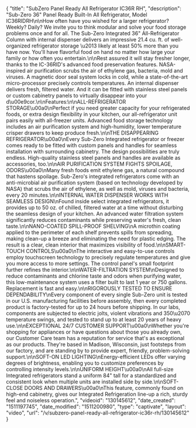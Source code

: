 {
    "title": "SubZero Panel Ready All Refrigerator IC36R RH",
    "description": "Sub-Zero 36\" Panel Ready Built-In All Refrigerator, Model IC36RIDRH\n\nHow often have you wished for a larger refrigerator? Weekly? Daily? We invite you to think modular and solve your food storage problems once and for all. The Sub-Zero Integrated 36\" All-Refrigerator Column with internal dispenser delivers an impressive 21.4 cu. ft. of well-organized refrigerator storage \u2013 likely at least 50% more than you have now. You'll have flavorful food on hand no matter how large your family or how often you entertain.\n\nRest assured it will stay fresher longer, thanks to the IC-36RID's advanced food preservation features. NASA-inspired air purification scrubs the air of ethylene gas, bacteria, mold and viruses. A magnetic door seal system locks in cold, while a state-of-the-art micro-processor precisely controls temperatures. An internal dispenser delivers fresh, filtered water. And it can be fitted with stainless steel panels or custom cabinetry panels to virtually disappear into your d\u00e9cor.\n\nFeatures:\n\nALL-REFRIGERATOR STORAGE\u00a0\nPerfect if you need greater capacity for your refrigerated foods, or extra design flexibility in your kitchen, our all-refrigerator unit pairs easily with all-freezer units. Advanced food storage technology includes an air purification system and high-humidity, lower temperature crisper drawers to keep produce fresh.\n\nTHE DISAPPEARING REFRIGERATOR\u00a0\nEvery Sub-Zero Integrated refrigerator or freezer comes ready to be fitted with custom panels and handles for seamless installation with surrounding cabinetry. The design possibilities are truly endless. High-quality stainless steel panels and handles are available as accessories, too.\n\nAIR PURIFICATION SYSTEM FIGHTS SPOILAGE, ODORS\u00a0\nMany fresh foods emit ethylene gas, a natural compound that hastens spoilage. Sub-Zero's integrated refrigerators come with an anti-microbial air purification system (based on technology developed by NASA) that scrubs the air of ethylene, as well as mold, viruses and bacteria, every 20 minutes.\n\nINTERNAL WATER DISPENSER WORKS WITH SEAMLESS DESIGN\nFound inside select integrated refrigerators, it provides up to 50 oz. of chilled, filtered water at a time without disturbing the seamless design of your kitchen. An advanced water filtration system significantly reduces contaminants while preserving water's fresh, clean taste.\n\nNANO-COATED SPILL-PROOF SHELVING\nA microthin coating applied to the perimeter of each shelf prevents spills from spreading, making clean-up a breeze and eliminating the need for plastic edging. The result is a clear, clean interior that maximizes visibility of food.\n\nSMART-TOUCH CONTROLS\u00a0\nThe interactive and easy-to-use controls employ touchscreen technology to precisely regulate temperatures and give you more access to more settings. The control panel's small footprint further refines the interior.\n\nWATER-FILTRATION SYSTEM\nDesigned to reduce contaminants and chlorine taste and odors when purifying water, this low-maintenance system uses a filter built to last 1 year or 750 gallons. Replacement is fast and easy.\n\nRIGOROUSLY TESTED TO ENSURE DEPENDABILITY\nEvery component of every single Sub-Zero unit is tested in our U.S. manufacturing facilities before assembly, then every completed product is factory-tested for up to 24 hours before shipping. In our labs, components are subjected to electric jolts, violent vibrations and 350\u2070 temperature swings, and tested to stand up to at least 20 years of heavy use.\n\nEXCEPTIONAL 24\/7 CUSTOMER SUPPORT\u00a0\nWhether you're shopping for appliances or have questions about those you already own, our Customer Care team has a reputation for service that's as exceptional as our products. They're based in Madison, Wisconsin, just footsteps from our factory, and are standing by to provide expert, friendly, problem-solving support.\n\nSOFT-ON LED LIGHTING\nEnergy-efficient LEDs offer varying degrees of brightness, enabling you to customize preferences by controlling intensity levels.\n\nUNIFORM HEIGHT\u00a0\nAll full-size Integrated refrigerators stand a uniform 84\" tall for a standardized and consistent look when multiple units are installed side by side.\n\nSOFT-CLOSE DOORS AND DRAWERS\u00a0\nThis feature, commonly found on high-end cabinetry, gives our Integrated Refrigeration line-up a rich, sturdy feel and noiseless operation.",
    "videoid": "130145612",
    "date_created": "1511197745",
    "date_modified": "1511200980",
    "type": "captivate",
    "layout": "video",
    "url": "\/v\/subzero-panel-ready-all-refrigerator-ic36r-rh\/130145612"
}